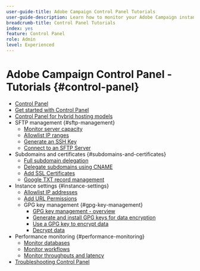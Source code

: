 ```yaml
---
user-guide-title: Adobe Campaign Control Panel Tutorials
user-guide-description: Learn how to monitor your Adobe Campaign instances' key assets and perform administrative tasks in Control Panel.
breadcrumb-title: Control Panel Tutorials
index: yes
feature: Control Panel
role: Admin
level: Experienced
---
```


# Adobe Campaign Control Panel - Tutorials {#control-panel}

+ [Control Panel](/help/control-panel-overview.md)
+ [Get started with Control Panel](/help/get-started-with-control-panel.md)
+ [Control Panel for hybrid hosting models](/help/control-panel-for-hybrid-hosting-models.md)
+ SFTP management {#sftp-management}
  + [Monitor server capacity](/help/sftp-management/monitor-server-capacity.md)
  + [Allowlist IP ranges](/help/sftp-management/allowlist-ip-range.md)
  + [Generate an SSH Key](/help/sftp-management/generate-ssh-key.md)  
  + [Connect to an SFTP Server](/help/sftp-management/connect-to-sftp-server.md)
+ Subdomains and certificates {#subdomains-and-certificates}
  + [Full subdomain delegation](/help/subdomains-and-certificates/subdomain-delegation.md)
  + [Delegate subdomains using CNAME](/help/subdomains-and-certificates/delegate-subdomains-using-cname.md)
  + [Add SSL Certificates](/help/subdomains-and-certificates/add-ssl-certificates.md)
  + [Google TXT record management](/help/subdomains-and-certificates/google-txt-record-management.md)
+ Instance settings {#instance-settings}
  + [Allowlist IP addresses](/help/instance-settings/allowlist-ip-adresses.md)
  + [Add URL Permissions](/help/instance-settings/add-url-permissions.md)
  + GPG key management {#gpg-key-management}
    + [GPG key management - overview](/help/instance-settings/gpg-key-management/gpg-key-management-overview.md)
    + [Generate and install GPG keys for data encryption](/help/instance-settings/gpg-key-management/generate-and-install-gpg-keys-for-data-encryption.md)
    + [Use a GPG key to encrypt data](/help/instance-settings/gpg-key-management/use-a-gpg-key-to-encrypt-data.md)
    + [Decrypt data](/help/instance-settings/gpg-key-management/decrypt-data.md)
+ Performance monitoring {#performance-monitoring}
  + [Monitor databases](/help/performance-monitoring/monitor-databases.md)
  + [Monitor workflows](/help/performance-monitoring/monitor-workflows.md)
  + [Monitor throughputs and latency](/help/performance-monitoring/monitor-throughputs-and-latency.md)
+ [Troubleshooting Control Panel](/help/trouble-shooting.md)
